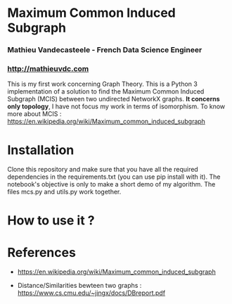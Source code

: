 # Maximum Common Induced Subgraph
### Mathieu Vandecasteele - French Data Science Engineer
### http://mathieuvdc.com

This is my first work concerning Graph Theory.
This is a Python 3 implementation of a solution to find the Maximum Common Induced Subgraph (MCIS) between two undirected NetworkX graphs. **It concerns only topology**, I have not focus my work in terms of isomorphism.
To know more about MCIS : https://en.wikipedia.org/wiki/Maximum_common_induced_subgraph

# Installation

Clone this repository and make sure that you have all the required dependencies in the requirements.txt (you can use pip install with it). The notebook's objective is only to make a short demo of my algorithm. The files mcs.py and utils.py work together.

# How to use it ? 


# References

* https://en.wikipedia.org/wiki/Maximum_common_induced_subgraph

* Distance/Similarities bewteen two graphs : https://www.cs.cmu.edu/~jingx/docs/DBreport.pdf
